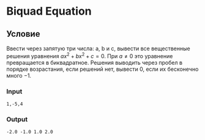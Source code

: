 # Biquad Equation

## Условие

Ввести через запятую три числа: a, b и c, вывести все вещественные решения уравнения $ax^{2}+bx^{2}+c=0$. При $a \ne 0$ это уравнение превращается в биквадратное. Решения выводить через пробел в порядке возрастания, если решений нет, вывести $0$, если их бесконечно много  $-1$.

### Input
```
1,-5,4
```

### Output
```
-2.0 -1.0 1.0 2.0
```

